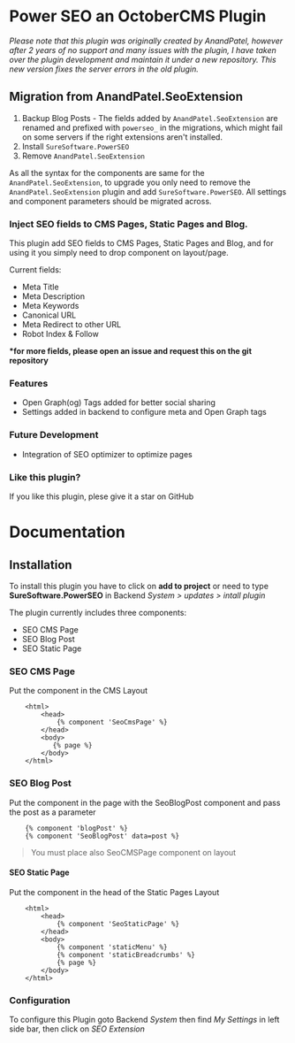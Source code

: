 Power SEO an OctoberCMS Plugin
=============

_Please note that this plugin was originally created by AnandPatel, however after 2 years of no support and many 
issues with the plugin, I have taken over the plugin development and maintain it under a new repository. This new 
version fixes the server errors in the old plugin._

## Migration from AnandPatel.SeoExtension
1. Backup Blog Posts - The fields added by `AnandPatel.SeoExtension` are renamed and prefixed with `powerseo_` in the 
migrations, which might fail on some servers if the right extensions aren't installed. 
3. Install `SureSoftware.PowerSEO`
4. Remove `AnandPatel.SeoExtension`

As all the syntax for the components are same for the `AnandPatel.SeoExtension`, to upgrade you only need to remove the 
`AnandPatel.SeoExtension` plugin and add `SureSoftware.PowerSEO`. All settings and component parameters should be 
migrated across.

### Inject SEO fields to CMS Pages, Static Pages and Blog.

This plugin add SEO fields to CMS Pages, Static Pages and Blog, and for using it you simply need to drop component on layout/page.

Current fields:
* Meta Title
* Meta Description
* Meta Keywords
* Canonical URL
* Meta Redirect to other URL
* Robot Index & Follow

__*for more fields, please open an issue and request this on the git repository__

### Features
* Open Graph(og) Tags added for better social sharing
* Settings added in backend to configure meta and Open Graph tags

### Future Development
* Integration of SEO optimizer to optimize pages

### Like this plugin?
If you like this plugin, plese give it a star on GitHub

# Documentation

## Installation
To install this plugin you have to click on __add to project__ or need to type __SureSoftware.PowerSEO__ in Backend *System > updates > intall plugin*

The plugin currently includes three components:
* SEO CMS Page
* SEO Blog Post
* SEO Static Page

### **SEO CMS Page**
Put the component in the CMS Layout

``````````````````
    <html>
        <head>
            {% component 'SeoCmsPage' %}
        </head>
        <body>
           {% page %}
        </body>
    </html>
``````````````````


### **SEO Blog Post**
Put the component in the page with the SeoBlogPost component and pass the post as a parameter

``````````````````
    {% component 'blogPost' %}
    {% component 'SeoBlogPost' data=post %}
``````````````````

> You must place also SeoCMSPage component on layout

#### **SEO Static Page**
Put the component in the head of the Static Pages Layout

``````````````````
    <html>
        <head>
            {% component 'SeoStaticPage' %}
        </head>
        <body>
            {% component 'staticMenu' %}
            {% component 'staticBreadcrumbs' %}
            {% page %}
        </body>
    </html>
``````````````````

### Configuration
To configure this Plugin goto Backend *System* then find *My Settings* in left side bar, then click on *SEO Extension*
